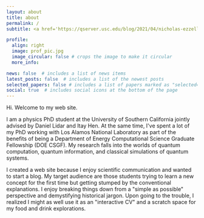 ```yaml
---
layout: about
title: about
permalink: /
subtitle: <a href='https://qserver.usc.edu/blog/2021/04/nicholas-ezzell/'>Physics PhD Candidate at  University of Southern California</a>. <a href='https://www.krellinst.org/csgf/alumni/profile?n=ezzell2019'>Department of Energy Computational Science Graduate Fellow.

profile:
  align: right
  image: prof_pic.jpg
  image_circular: false # crops the image to make it circular
  more_info:

news: false  # includes a list of news items
latest_posts: false  # includes a list of the newest posts
selected_papers: false # includes a list of papers marked as "selected={true}"
social: true  # includes social icons at the bottom of the page
---
```


Hi. Welcome to my web site.

I am a physics PhD student at the University of Southern California jointly advised by Daniel Lidar and Itay Hen. At the same time, I've spent a lot of my PhD working with Los Alamos National Laboratory as part of the benefits of being a Department of Energy Computational Science Graduate Fellowship (DOE CSGF). My research falls into the worlds of quantum computation, quantum information, and classical simulations of quantum systems.

I created a web site because I enjoy scientific communication and wanted to start a blog. My target audience are those students trying to learn a new concept for the first time but getting stumped by the conventional explanations. I enjoy breaking things down from a "simple as possible" perspective and demystifying historical jargon. Upon going to the trouble, I realized I might as well use it as an "interactive CV" and a scratch space for my food and drink explorations.
